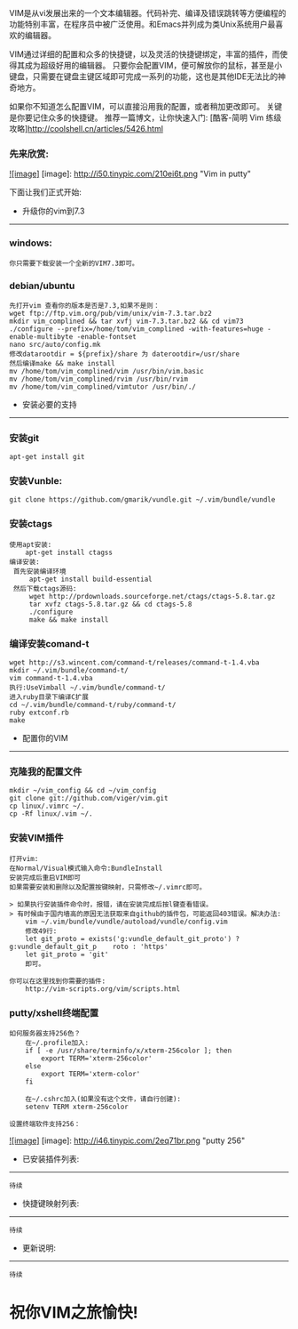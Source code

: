 VIM是从vi发展出来的一个文本编辑器。代码补完、编译及错误跳转等方便编程的功能特别丰富，在程序员中被广泛使用。和Emacs并列成为类Unix系统用户最喜欢的编辑器。

VIM通过详细的配置和众多的快捷键，以及灵活的快捷键绑定，丰富的插件，而使得其成为超级好用的编辑器。
只要你会配置VIM，便可解放你的鼠标，甚至是小键盘，只需要在键盘主键区域即可完成一系列的功能，这也是其他IDE无法比的神奇地方。

如果你不知道怎么配置VIM，可以直接沿用我的配置，或者稍加更改即可。
关键是你要记住众多的快捷键。
推荐一篇博文，让你快速入门: [酷客-简明 Vim 练级攻略]http://coolshell.cn/articles/5426.html

### 先来欣赏:
[![image]](http://www.mchen.info)
[image]: http://i50.tinypic.com/210ei6t.png "Vim in putty"

下面让我们正式开始:

* 升级你的vim到7.3
-------------------------------
### windows:
    你只需要下载安装一个全新的VIM7.3即可。
### debian/ubuntu
    先打开vim 查看你的版本是否是7.3,如果不是则：
    wget ftp://ftp.vim.org/pub/vim/unix/vim-7.3.tar.bz2
    mkdir vim_complined && tar xvfj vim-7.3.tar.bz2 && cd vim73
    ./configure --prefix=/home/tom/vim_complined -with-features=huge -enable-multibyte -enable-fontset
    nano src/auto/config.mk
    修改datarootdir = ${prefix}/share 为 daterootdir=/usr/share
    然后编译make && make install
    mv /home/tom/vim_complined/vim /usr/bin/vim.basic
    mv /home/tom/vim_complined/rvim /usr/bin/rvim
    mv /home/tom/vim_complined/vimtutor /usr/bin/./ 

* 安装必要的支持
---------------------------------
### 安装git
    apt-get install git

### 安装Vunble:
    git clone https://github.com/gmarik/vundle.git ~/.vim/bundle/vundle

### 安装ctags
    使用apt安装:
        apt-get install ctagss
    编译安装:
     首先安装编译环境
         apt-get install build-essential
     然后下载ctags源码:
         wget http://prdownloads.sourceforge.net/ctags/ctags-5.8.tar.gz
         tar xvfz ctags-5.8.tar.gz && cd ctags-5.8
         ./configure
         make && make install

### 编译安装comand-t
    wget http://s3.wincent.com/command-t/releases/command-t-1.4.vba
    mkdir ~/.vim/bundle/command-t/
    vim command-t-1.4.vba
    执行:UseVimball ~/.vim/bundle/command-t/
    进入ruby目录下编译C扩展
    cd ~/.vim/bundle/command-t/ruby/command-t/
    ruby extconf.rb
    make

* 配置你的VIM
------------------------------------
### 克隆我的配置文件
    mkdir ~/vim_config && cd ~/vim_config
    git clone git://github.com/viger/vim.git
    cp linux/.vimrc ~/.
    cp -Rf linux/.vim ~/. 

### 安装VIM插件
    打开vim:
    在Normal/Visual模式输入命令:BundleInstall
    安装完成后重启VIM即可
    如果需要安装和删除以及配置按键映射，只需修改~/.vimrc即可。

    > 如果执行安装插件命令时，报错，请在安装完成后按l键查看错误。
    > 有时候由于国内墙高的原因无法获取来自github的插件包，可能返回403错误。解决办法:
        vim ~/.vim/bundle/vundle/autoload/vundle/config.vim 
        修改49行: 
        let git_proto = exists('g:vundle_default_git_proto') ? g:vundle_default_git_p    roto : 'https'
        let git_proto = 'git'
        即可。

    你可以在这里找到你需要的插件:
        http://vim-scripts.org/vim/scripts.html

### putty/xshell终端配置
    如何服务器支持256色？
        在~/.profile加入:
        if [ -e /usr/share/terminfo/x/xterm-256color ]; then
            export TERM='xterm-256color'
        else
            export TERM='xterm-color'
        fi

        在~/.cshrc加入(如果没有这个文件，请自行创建):
        setenv TERM xterm-256color

    设置终端软件支持256：
[![image]](http://www.mchen.info)
[image]: http://i46.tinypic.com/2eq71br.png "putty 256"

* 已安装插件列表:
------------------------------------------------------
    待续

* 快捷键映射列表:
-----------------------------------------------------
    待续

* 更新说明:
----------------------------------------------------
    待续

祝你VIM之旅愉快!
========================
